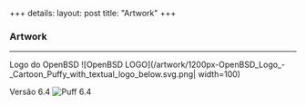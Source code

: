 +++
details:
    layout: post
    title: "Artwork"
+++

### Artwork

---

Logo do OpenBSD
![OpenBSD LOGO](/artwork/1200px-OpenBSD_Logo_-_Cartoon_Puffy_with_textual_logo_below.svg.png| width=100)

Versão 6.4
![Puff 6.4](/artwork/puffoil-64.jpg|width=100)

